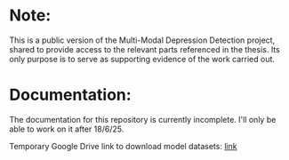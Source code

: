 # Note:

This is a public version of the Multi-Modal Depression Detection project, shared to provide access to the relevant parts referenced in the thesis. Its only purpose is to serve as supporting evidence of the work carried out.



# Documentation: 

The documentation for this repository is currently incomplete. I'll only be able to work on it after 18/6/25.

Temporary Google Drive link to download model datasets: [link](https://drive.google.com/drive/folders/13dJn7-v207ej1Zk1Srd6IVekBZXS-YWF?usp=sharing)
